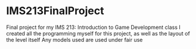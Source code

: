 # IMS213FinalProject
Final project for my IMS 213: Introduction to Game Development class
I created all the programming myself for this project, as well as the layout of the level itself
Any models used are used under fair use
